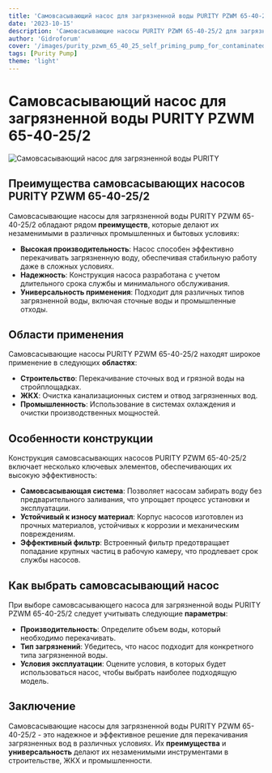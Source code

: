```yaml
---
title: 'Самовсасывающий насос для загрязненной воды PURITY PZWM 65-40-25/2: надежность и эффективность'
date: '2023-10-15'
description: 'Самовсасывающие насосы PURITY PZWM 65-40-25/2 для загрязненной воды: преимущества, области применения и особенности использования.'
author: 'Gidroforum'
cover: '/images/purity_pzwm_65_40_25_self_priming_pump_for_contaminated_water.png'
tags: [Purity Pump]
theme: 'light'
---
```


# Самовсасывающий насос для загрязненной воды PURITY PZWM 65-40-25/2

![Самовсасывающий насос для загрязненной воды PURITY](/images/purity_pzwm_65_40_25_self_priming_pump_for_contaminated_water.png)

## Преимущества самовсасывающих насосов PURITY PZWM 65-40-25/2

Самовсасывающие насосы для загрязненной воды PURITY PZWM 65-40-25/2 обладают рядом **преимуществ**, которые делают их незаменимыми в различных промышленных и бытовых условиях:

- **Высокая производительность**: Насос способен эффективно перекачивать загрязненную воду, обеспечивая стабильную работу даже в сложных условиях.
- **Надежность**: Конструкция насоса разработана с учетом длительного срока службы и минимального обслуживания.
- **Универсальность применения**: Подходит для различных типов загрязненной воды, включая сточные воды и промышленные отходы.

## Области применения

Самовсасывающие насосы PURITY PZWM 65-40-25/2 находят широкое применение в следующих **областях**:

- **Строительство**: Перекачивание сточных вод и грязной воды на стройплощадках.
- **ЖКХ**: Очистка канализационных систем и отвод загрязненных вод.
- **Промышленность**: Использование в системах охлаждения и очистки производственных мощностей.

## Особенности конструкции

Конструкция самовсасывающих насосов PURITY PZWM 65-40-25/2 включает несколько ключевых элементов, обеспечивающих их высокую эффективность:

- **Самовсасывающая система**: Позволяет насосам забирать воду без предварительного заливания, что упрощает процесс установки и эксплуатации.
- **Устойчивый к износу материал**: Корпус насосов изготовлен из прочных материалов, устойчивых к коррозии и механическим повреждениям.
- **Эффективный фильтр**: Встроенный фильтр предотвращает попадание крупных частиц в рабочую камеру, что продлевает срок службы насосов.

## Как выбрать самовсасывающий насос

При выборе самовсасывающего насоса для загрязненной воды PURITY PZWM 65-40-25/2 следует учитывать следующие **параметры**:

- **Производительность**: Определите объем воды, который необходимо перекачивать.
- **Тип загрязнений**: Убедитесь, что насос подходит для конкретного типа загрязненной воды.
- **Условия эксплуатации**: Оцените условия, в которых будет использоваться насос, чтобы выбрать наиболее подходящую модель.

## Заключение

Самовсасывающие насосы для загрязненной воды PURITY PZWM 65-40-25/2 - это надежное и эффективное решение для перекачивания загрязненных вод в различных условиях. Их **преимущества** и **универсальность** делают их незаменимыми инструментами в строительстве, ЖКХ и промышленности.
```